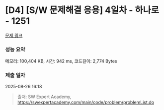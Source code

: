 # [D4] [S/W 문제해결 응용] 4일차 - 하나로 - 1251 

[문제 링크](https://swexpertacademy.com/main/code/problem/problemDetail.do?contestProbId=AV15StKqAQkCFAYD) 

### 성능 요약

메모리: 100,404 KB, 시간: 942 ms, 코드길이: 2,774 Bytes

### 제출 일자

2025-08-26 16:18



> 출처: SW Expert Academy, https://swexpertacademy.com/main/code/problem/problemList.do